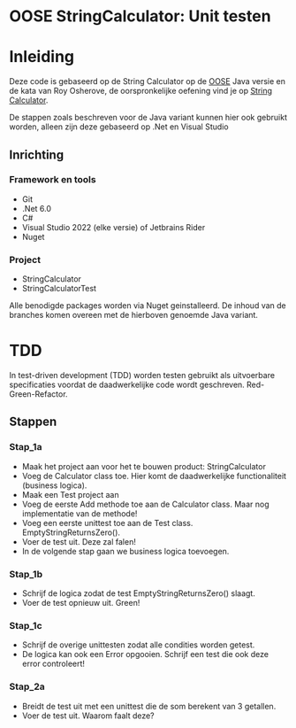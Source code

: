 # OOSE StringCalculator: Unit testen

# Inleiding
Deze code is gebaseerd op de String Calculator op de [OOSE](https://bitbucket.aimsites.nl/projects/OOSEDT/repos/string-calculator-kata-ut/browse) Java versie en de 
kata van Roy Osherove, de oorspronkelijke oefening vind je op [String Calculator](https://osherove.com/tdd-kata-1/).

De stappen zoals beschreven voor de Java variant kunnen hier ook gebruikt worden, alleen zijn deze gebaseerd op .Net en Visual Studio

## Inrichting

### Framework en tools
- Git
- .Net 6.0
- C#
- Visual Studio 2022 (elke versie) of Jetbrains Rider
- Nuget

### Project

- StringCalculator
- StringCalculatorTest

Alle benodigde packages worden via Nuget geinstalleerd. De inhoud van de branches komen overeen met de hierboven genoemde Java variant.

# TDD
In test-driven development (TDD) worden testen gebruikt als uitvoerbare specificaties voordat de daadwerkelijke code wordt geschreven.
Red-Green-Refactor.


## Stappen 

### Stap_1a
- Maak het project aan voor het te bouwen product: StringCalculator
- Voeg de Calculator class toe. Hier komt de daadwerkelijke functionaliteit (business logica).
- Maak een Test project aan
- Voeg de eerste Add methode toe aan de Calculator class. Maar nog implementatie van de methode!
- Voeg een eerste unittest toe aan de Test class. EmptyStringReturnsZero().
- Voer de test uit. Deze zal falen! 
- In de volgende stap gaan we business logica toevoegen.

### Stap_1b
- Schrijf de logica zodat de test EmptyStringReturnsZero() slaagt.
- Voer de test opnieuw uit. Green!

### Stap_1c
- Schrijf de overige unittesten zodat alle condities worden getest.
- De logica kan ook een Error opgooien. Schrijf een test die ook deze error controleert!

### Stap_2a
- Breidt de test uit met een unittest die de som berekent van 3 getallen.
- Voer de test uit. Waarom faalt deze?